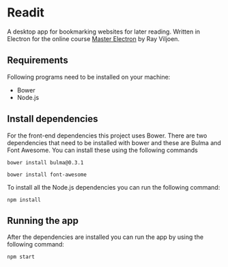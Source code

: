 # Readit
A desktop app for bookmarking websites for later reading. Written in Electron for the online course [Master Electron](https://www.udemy.com/master-electron/learn)
by Ray Viljoen.

## Requirements
Following programs need to be installed on your machine:
- Bower
- Node.js

## Install dependencies
For the front-end dependencies this project uses Bower. There are two dependencies that need to be installed with bower and
these are Bulma and Font Awesome. You can install these using the following commands

`bower install bulma@0.3.1`

`bower install font-awesome`

To install all the Node.js dependencies you can run the following command:

`npm install`

## Running the app
After the dependencies are installed you can run the app by using the following command:

`npm start`
